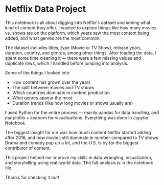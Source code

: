 # Netflix Data Project

This notebook is all about digging into Netflix's dataset and seeing what kind of content they offer.
I wanted to explore things like how many movies vs. shows are on the platform, which years saw the most content being added, and what genres are the most common.

The dataset includes titles, type (Movie or TV Show), release years, duration, country, and genres, among other things. After loading the data, I spent some time cleaning it — there were a few missing values and duplicate rows, which I handled before jumping into analysis.

Some of the things I looked into:

- How content has grown over the years
- The split between movies and TV shows
- Which countries dominate in content production
- What genres appear the most
- Duration trends (like how long movies or shows usually are)

I used Python for the entire process — mainly pandas for data handling, and matplotlib + seaborn for visualizations. Everything was done in Jupyter Notebook.

The biggest insight for me was how much content Netflix started adding after 2016, and how movies still dominate in number compared to TV shows. Drama and comedy pop up a lot, and the U.S. is by far the biggest contributor of content.

This project helped me improve my skills in data wrangling, visualization, and storytelling using real-world data. The full analysis is in the notebook file.

Thanks for checking it out!
